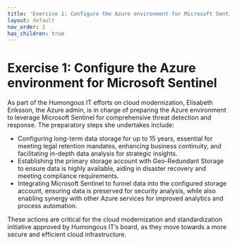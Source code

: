 ```yaml
---
title: 'Exercise 1: Configure the Azure environment for Microsoft Sentinel'
layout: default
nav_order: 2
has_children: true
---
```


# Exercise 1: Configure the Azure environment for Microsoft Sentinel

As part of the Humongous IT efforts on cloud modernization, Elisabeth Eriksson, the Azure admin, is in charge of preparing the Azure environment to leverage Microsoft Sentinel for comprehensive threat detection and response. The preparatory steps she undertakes include:

- Configuring long-term data storage for up to 15 years, essential for meeting legal retention mandates, enhancing business continuity, and facilitating in-depth data analysis for strategic insights.
- Establishing the primary storage account with Geo-Redundant Storage to ensure data is highly available, aiding in disaster recovery and meeting compliance requirements.
- Integrating Microsoft Sentinel to funnel data into the configured storage account, ensuring data is preserved for security analysis, while also enabling synergy with other Azure services for improved analytics and process automation.

These actions are critical for the cloud modernization and standardization initiative approved by Humongous IT’s board, as they move towards a more secure and efficient cloud infrastructure.

<!-- The following tasks will help guide you through these activities. -->
